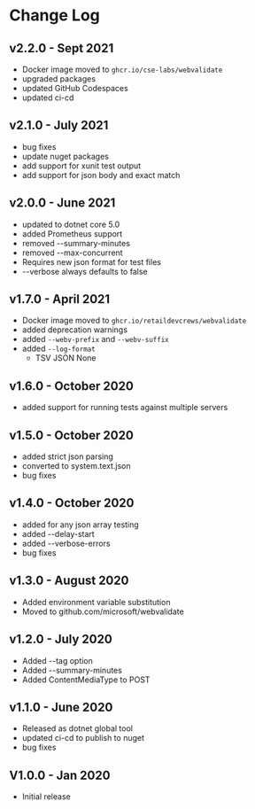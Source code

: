 # Change Log

## v2.2.0 - Sept 2021

- Docker image moved to `ghcr.io/cse-labs/webvalidate`
- upgraded packages
- updated GitHub Codespaces
- updated ci-cd

## v2.1.0 - July 2021

- bug fixes
- update nuget packages
- add support for xunit test output
- add support for json body and exact match

## v2.0.0 - June 2021

- updated to dotnet core 5.0
- added Prometheus support
- removed --summary-minutes
- removed --max-concurrent
- Requires new json format for test files
- --verbose always defaults to false

## v1.7.0 - April 2021

- Docker image moved to `ghcr.io/retaildevcrews/webvalidate`
- added deprecation warnings
- added `--webv-prefix` and `--webv-suffix`
- added `--log-format`
  - TSV  JSON  None

## v1.6.0 - October 2020

- added support for running tests against multiple servers

## v1.5.0 - October 2020

- added strict json parsing
- converted to system.text.json
- bug fixes

## v1.4.0 - October 2020

- added for any json array testing
- added --delay-start
- added --verbose-errors
- bug fixes

## v1.3.0 - August 2020

- Added environment variable substitution
- Moved to github.com/microsoft/webvalidate

## v1.2.0 - July 2020

- Added --tag option
- Added --summary-minutes
- Added ContentMediaType to POST

## v1.1.0 - June 2020

- Released as dotnet global tool
- updated ci-cd to publish to nuget
- bug fixes

## V1.0.0 - Jan 2020

- Initial release
